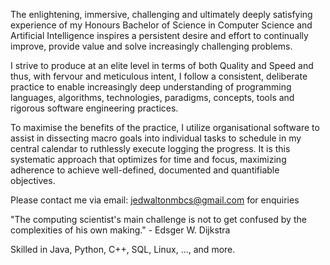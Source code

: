 The enlightening, immersive, challenging and ultimately deeply satisfying experience of my Honours Bachelor of Science in Computer Science and Artificial Intelligence inspires a persistent desire and effort to continually improve, provide value and solve increasingly challenging problems.

I strive to produce at an elite level in terms of both Quality and Speed and thus, with fervour and meticulous intent, I follow a consistent, deliberate practice to enable increasingly deep understanding of programming languages, algorithms, technologies, paradigms, concepts, tools and rigorous software engineering practices.

To maximise the benefits of the practice, I utilize organisational software to assist in dissecting macro goals into individual tasks to schedule in my central calendar to ruthlessly execute logging the progress. It is this systematic approach that optimizes for time and focus, maximizing adherence to achieve well-defined, documented and quantifiable objectives.

Please contact me via email: jedwaltonmbcs@gmail.com for enquiries

"The computing scientist's main challenge is not to get confused by the complexities of his own making." - Edsger W. Dijkstra

Skilled in Java, Python, C++, SQL, Linux, ..., and more.

